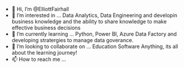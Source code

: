 - 👋 Hi, I’m @ElliottFairhall
- 👀 I’m interested in ... 
Data Analytics, Data Engineering and developin business knowledge and the ability to share knowledge to make effective business decisions
- 🌱 I’m currently learning ...
Python, Power BI, Azure Data Factory and developing stratergies to manage data goverance. 
- 💞️ I’m looking to collaborate on ...
Education Software
Anything, its all about the learning journey!
- 📫 How to reach me ...

<!---
ElliottFairhall/ElliottFairhall is a ✨ special ✨ repository because its `README.md` (this file) appears on your GitHub profile.
You can click the Preview link to take a look at your changes.
--->
